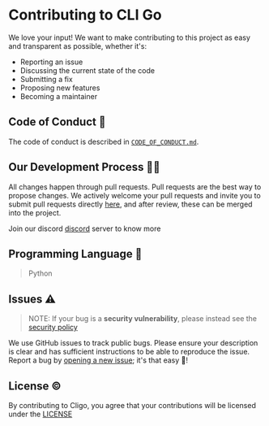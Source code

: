 # Contributing to CLI Go

We love your input! We want to make contributing to this project as easy and transparent as possible, whether it's:
- Reporting an issue
- Discussing the current state of the code
- Submitting a fix
- Proposing new features
- Becoming a maintainer

## Code of Conduct 🎫
The code of conduct is described in [`CODE_OF_CONDUCT.md`](CODE_OF_CONDUCT.md).

## Our Development Process 🐱‍💻
All changes happen through pull requests. Pull requests are the best way to propose changes. 
We actively welcome your pull requests and invite you to submit pull requests directly [here](https://github.com/AidenEllis/Cligo/pulls), 
and after review, these can be merged into the project.

Join our discord [discord](https://discord.gg/aw35Kb7uE7) server to know more

## Programming Language 🎊
> Python

## Issues ⚠
> NOTE: If your bug is a **security vulnerability**, please instead see the [security policy](https://github.com/AidenEllis/Cligo/security/policy)

We use GitHub issues to track public bugs. Please ensure your description is
clear and has sufficient instructions to be able to reproduce the issue. Report a bug by <a href="https://github.com/AidenEllis/Cligo/issues">opening a new issue</a>; it's that easy 🎊!

## License ©
By contributing to Cligo, you agree that your contributions will be licensed
under the [LICENSE](LICENSE.md)
